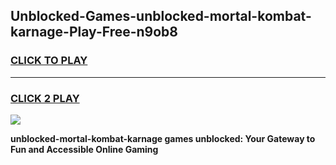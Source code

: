 
## Unblocked-Games-unblocked-mortal-kombat-karnage-Play-Free-n9ob8
<h3>
<a href="https://premium76.site?title=unblocked-mortal-kombat-karnage&ref=23A">CLICK TO PLAY</a></h3>
<hr>

<h3>
<a href="https://premium76.site?title=unblocked-mortal-kombat-karnage&ref=23A">CLICK 2 PLAY</a>
  
</h3>

<a href="https://premium76.site?title=unblocked-mortal-kombat-karnage&ref=23A"><img src="https://clearcache.store/games.png"></a>


**unblocked-mortal-kombat-karnage games unblocked: Your Gateway to Fun and Accessible Online Gaming**
